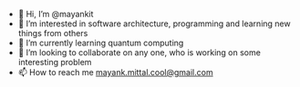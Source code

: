 - 👋 Hi, I’m @mayankit
- 👀 I’m interested in software architecture, programming and learning new things from others
- 🌱 I’m currently learning quantum computing
- 💞️ I’m looking to collaborate on any one, who is working on some interesting problem
- 📫 How to reach me mayank.mittal.cool@gmail.com

<!---
mayankit/mayankit is a ✨ special ✨ repository because its `README.md` (this file) appears on your GitHub profile.
You can click the Preview link to take a look at your changes.
--->
